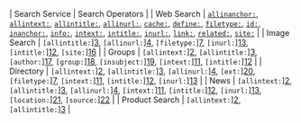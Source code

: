 | Search Service | Search Operators                                                                                                                                                                                                                                                              |
| Web Search     | [`allinanchor:`][1], [`allintext:`][2], [`allintitle:`][3], [`allinurl:`][4], [`cache:`][5], [`define:`][6], [`filetype:`][7], [`id:`][8], [`inanchor:`][9], [`info:`][10], [`intext:`][11], [`intitle:`][12], [`inurl:`][13], [`link:`][14], [`related:`][15], [`site:`][16] |
| Image Search   | `[allintitle:`][3], `[allinurl:`][4], `[filetype:`][7], `[inurl:`][13], `[intitle:`][12], `[site:`][16]                                                                                                                                                                       |
| Groups         | `[allintext:`][2], `[allintitle:`][3], `[author:`][17], `[group:`][18], `[insubject:`][19], `[intext:`][11], `[intitle:`][12]                                                                                                                                                 |
| Directory      | `[allintext:`][2], `[allintitle:`][3], `[allinurl:`][4], `[ext:`][20], `[filetype:`][7], `[intext:`][11], `[intitle:`][12], `[inurl:`][13]                                                                                                                                    |
| News           | `[allintext:`][2], `[allintitle:`][3], `[allinurl:`][4], `[intext:`][11], `[intitle:`][12], `[inurl:`][13], `[location:`][21], `[source:`][22]                                                                                                                                |
| Product Search | `[allintext:`][2], `[allintitle:`][3]                                                                                                                                                                                                                                         |

[1]: http://www.googleguide.com/#allinanchor
[2]: http://www.googleguide.com/#allintext
[3]: http://www.googleguide.com/#allintitle
[4]: http://www.googleguide.com/#allinurl
[5]: http://www.googleguide.com/#cache
[6]: http://www.googleguide.com/#define
[7]: http://www.googleguide.com/#filetype
[8]: http://www.googleguide.com/#id
[9]: http://www.googleguide.com/#inanchor
[10]: http://www.googleguide.com/#info
[11]: http://www.googleguide.com/#intext
[12]: http://www.googleguide.com/#intitle
[13]: http://www.googleguide.com/#inurl
[14]: http://www.googleguide.com/#link
[15]: http://www.googleguide.com/#related
[16]: http://www.googleguide.com/#site
[17]: http://www.googleguide.com/#author
[18]: http://www.googleguide.com/#group
[19]: http://www.googleguide.com/#insubject
[20]: http://www.googleguide.com/#ext
[21]: http://www.googleguide.com/#location
[22]: http://www.googleguide.com/#source
